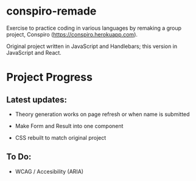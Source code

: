 # conspiro-remade

Exercise to practice coding in various languages by remaking a group project, Conspiro (https://conspiro.herokuapp.com). 

Original project written in JavaScript and Handlebars; this version in JavaScript and React.

# Project Progress

## Latest updates:

* Theory generation works on page refresh or when name is submitted 

* Make Form and Result into one component

* CSS rebuilt to match original project

## To Do:

* WCAG / Accesibility (ARIA)
